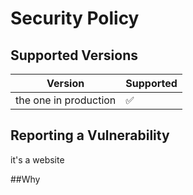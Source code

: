 # Security Policy

## Supported Versions



| Version               | Supported          |
| --------------------- | ------------------ |
| the one in production | :white_check_mark: |

## Reporting a Vulnerability

it's a website

##Why
